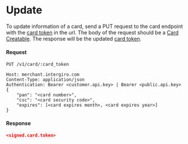 # Update

To update information of a card, send a PUT request to the card endpoint with the [card token](./reference.html#token) in the url. The body of the request should be a [Card Creatable](./reference.html). The response will be the updated [card token](./reference.html#token).

#### Request
``` {1} JSON
PUT /v1/card/:card_token

Host: merchant.intergiro.com
Content-Type: application/json
Authentication: Bearer <customer.api.key> | Bearer <public.api.key>
{
	"pan": "<card number>",
	"csc": "<card security code>",
	"expires": [<card expires month>, <card expires year>]
}
```

#### Response
```json
<signed.card.token>
```
